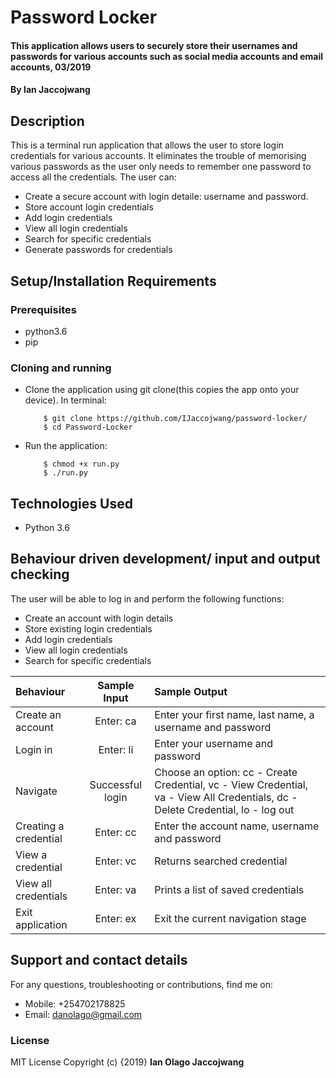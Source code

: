 # Password Locker
#### This application allows users to securely store their usernames and passwords for various accounts such as social media accounts and email accounts,  03/2019
#### By **Ian Jaccojwang**
## Description
This is a terminal run application that allows the user to store login credentials for various accounts. It eliminates the trouble of memorising various passwords as the user only needs to remember one password to access all the credentials.
The user can:
* Create a secure account with login detaile: username and password.
* Store account login credentials
* Add login credentials
* View all login credentials
* Search for specific credentials
* Generate passwords for credentials
## Setup/Installation Requirements
### Prerequisites
* python3.6
* pip

### Cloning and running
* Clone the application using git clone(this copies the app onto your device). In terminal:

          $ git clone https://github.com/IJaccojwang/password-locker/
          $ cd Password-Locker

* Run the application:

          $ chmod +x run.py
          $ ./run.py

## Technologies Used
* Python 3.6
## Behaviour driven development/ input and output checking
The user will be able to log in and perform the following functions:
* Create an account with login details
* Store existing login credentials
* Add login credentials
* View all login credentials
* Search for specific credentials

| Behaviour |  Sample Input | Sample Output |
| :---------------- | :---------------: | :------------------ |
| Create an account | Enter: ca | Enter your first name, last name, a username and password |
| Login in | Enter: li | Enter your username and password |
| Navigate | Successful login | Choose an option: cc - Create Credential, vc - View Credential, va - View All Credentials, dc - Delete Credential, lo - log out |
| Creating a credential | Enter: cc | Enter the account name, username and password |
| View a credential | Enter: vc | Returns searched credential |
| View all credentials | Enter: va | Prints a list of saved credentials |
| Exit application | Enter: ex | Exit the current navigation stage |

## Support and contact details
For any questions, troubleshooting or contributions,  find me on:
* Mobile: +254702178825
* Email: danolago@gmail.com
### License
MIT License
Copyright (c) {2019} **Ian Olago Jaccojwang**
